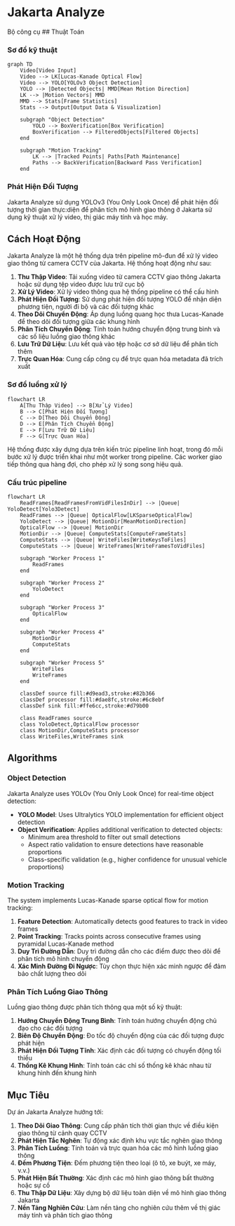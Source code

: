 # Jakarta Analyze

Bộ công cụ ## Thuật Toán

### Sơ đồ kỹ thuật

```mermaid
graph TD
    Video[Video Input]
    Video --> LK[Lucas-Kanade Optical Flow]
    Video --> YOLO[YOLOv3 Object Detection]
    YOLO --> |Detected Objects| MMD[Mean Motion Direction]
    LK --> |Motion Vectors| MMD
    MMD --> Stats[Frame Statistics]
    Stats --> Output[Output Data & Visualization]
    
    subgraph "Object Detection"
        YOLO --> BoxVerification[Box Verification]
        BoxVerification --> FilteredObjects[Filtered Objects]
    end
    
    subgraph "Motion Tracking"
        LK --> |Tracked Points| Paths[Path Maintenance]
        Paths --> BackVerification[Backward Pass Verification]
    end
```

### Phát Hiện Đối Tượng

Jakarta Analyze sử dụng YOLOv3 (You Only Look Once) để phát hiện đối tượng thời gian thực:diện để phân tích mô hình giao thông ở Jakarta sử dụng kỹ thuật xử lý video, thị giác máy tính và học máy.

## Cách Hoạt Động

Jakarta Analyze là một hệ thống dựa trên pipeline mô-đun để xử lý video giao thông từ camera CCTV của Jakarta. Hệ thống hoạt động như sau:

1. **Thu Thập Video**: Tải xuống video từ camera CCTV giao thông Jakarta hoặc sử dụng tệp video được lưu trữ cục bộ
2. **Xử Lý Video**: Xử lý video thông qua hệ thống pipeline có thể cấu hình
3. **Phát Hiện Đối Tượng**: Sử dụng phát hiện đối tượng YOLO để nhận diện phương tiện, người đi bộ và các đối tượng khác
4. **Theo Dõi Chuyển Động**: Áp dụng luồng quang học thưa Lucas-Kanade để theo dõi đối tượng giữa các khung hình
5. **Phân Tích Chuyển Động**: Tính toán hướng chuyển động trung bình và các số liệu luồng giao thông khác
6. **Lưu Trữ Dữ Liệu**: Lưu kết quả vào tệp hoặc cơ sở dữ liệu để phân tích thêm
7. **Trực Quan Hóa**: Cung cấp công cụ để trực quan hóa metadata đã trích xuất

### Sơ đồ luồng xử lý

```mermaid
flowchart LR
    A[Thu Thập Video] --> B[Xử Lý Video]
    B --> C[Phát Hiện Đối Tượng]
    C --> D[Theo Dõi Chuyển Động]
    D --> E[Phân Tích Chuyển Động]
    E --> F[Lưu Trữ Dữ Liệu]
    F --> G[Trực Quan Hóa]
```

Hệ thống được xây dựng dựa trên kiến trúc pipeline linh hoạt, trong đó mỗi bước xử lý được triển khai như một worker trong pipeline. Các worker giao tiếp thông qua hàng đợi, cho phép xử lý song song hiệu quả.

### Cấu trúc pipeline

```mermaid
flowchart LR
    ReadFrames[ReadFramesFromVidFilesInDir] --> |Queue| YoloDetect[Yolo3Detect]
    ReadFrames --> |Queue| OpticalFlow[LKSparseOpticalFlow]
    YoloDetect --> |Queue| MotionDir[MeanMotionDirection]
    OpticalFlow --> |Queue| MotionDir
    MotionDir --> |Queue| ComputeStats[ComputeFrameStats]
    ComputeStats --> |Queue| WriteFiles[WriteKeysToFiles]
    ComputeStats --> |Queue| WriteFrames[WriteFramesToVidFiles]
    
    subgraph "Worker Process 1"
        ReadFrames
    end
    
    subgraph "Worker Process 2"
        YoloDetect
    end
    
    subgraph "Worker Process 3"
        OpticalFlow
    end
    
    subgraph "Worker Process 4"
        MotionDir
        ComputeStats
    end
    
    subgraph "Worker Process 5"
        WriteFiles
        WriteFrames
    end
    
    classDef source fill:#d9ead3,stroke:#82b366
    classDef processor fill:#dae8fc,stroke:#6c8ebf
    classDef sink fill:#ffe6cc,stroke:#d79b00
    
    class ReadFrames source
    class YoloDetect,OpticalFlow processor
    class MotionDir,ComputeStats processor
    class WriteFiles,WriteFrames sink
```

## Algorithms

### Object Detection

Jakarta Analyze uses YOLOv (You Only Look Once) for real-time object detection:

- **YOLO Model**: Uses Ultralytics YOLO implementation for efficient object detection
- **Object Verification**: Applies additional verification to detected objects:
  - Minimum area threshold to filter out small detections
  - Aspect ratio validation to ensure detections have reasonable proportions
  - Class-specific validation (e.g., higher confidence for unusual vehicle proportions)

### Motion Tracking

The system implements Lucas-Kanade sparse optical flow for motion tracking:

1. **Feature Detection**: Automatically detects good features to track in video frames
2. **Point Tracking**: Tracks points across consecutive frames using pyramidal Lucas-Kanade method
3. **Duy Trì Đường Dẫn**: Duy trì đường dẫn cho các điểm được theo dõi để phân tích mô hình chuyển động
4. **Xác Minh Đường Đi Ngược**: Tùy chọn thực hiện xác minh ngược để đảm bảo chất lượng theo dõi

### Phân Tích Luồng Giao Thông

Luồng giao thông được phân tích thông qua một số kỹ thuật:

1. **Hướng Chuyển Động Trung Bình**: Tính toán hướng chuyển động chủ đạo cho các đối tượng
2. **Biên Độ Chuyển Động**: Đo tốc độ chuyển động của các đối tượng được phát hiện
3. **Phát Hiện Đối Tượng Tĩnh**: Xác định các đối tượng có chuyển động tối thiểu
4. **Thống Kê Khung Hình**: Tính toán các chỉ số thống kê khác nhau từ khung hình đến khung hình

## Mục Tiêu

Dự án Jakarta Analyze hướng tới:

1. **Theo Dõi Giao Thông**: Cung cấp phân tích thời gian thực về điều kiện giao thông từ cảnh quay CCTV
2. **Phát Hiện Tắc Nghẽn**: Tự động xác định khu vực tắc nghẽn giao thông
3. **Phân Tích Luồng**: Tính toán và trực quan hóa các mô hình luồng giao thông
4. **Đếm Phương Tiện**: Đếm phương tiện theo loại (ô tô, xe buýt, xe máy, v.v.)
5. **Phát Hiện Bất Thường**: Xác định các mô hình giao thông bất thường hoặc sự cố
6. **Thu Thập Dữ Liệu**: Xây dựng bộ dữ liệu toàn diện về mô hình giao thông Jakarta
7. **Nền Tảng Nghiên Cứu**: Làm nền tảng cho nghiên cứu thêm về thị giác máy tính và phân tích giao thông
